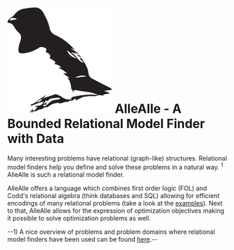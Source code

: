 ![Logo of AlleAlle](https://github.com/cwi-swat/allealle/blob/master/allealle_logo.svg) AlleAlle - A Bounded Relational Model Finder with Data
==============================================================================================================================================

Many interesting problems have relational (graph-like) structures. Relational model finders help you define and solve these problems in a natural way. <sup>1</sup> AlleAlle is such a relational model finder.

AlleAlle offers a language which combines first order logic (FOL) and Codd's relational algebra (think databases and SQL) allowing for efficient encodings of many relational problems (take a look at the [examples](https://github.com/cwi-swat/allealle/tree/master/examples)). Next to that, AlleAlle allows for the expression of optimization objectives making it possible to solve optimization problems as well.

--1) A nice overview of problems and problem domains where relational model finders have been used can be found [here](http://alloytools.org/citations/case-studies.html).--
